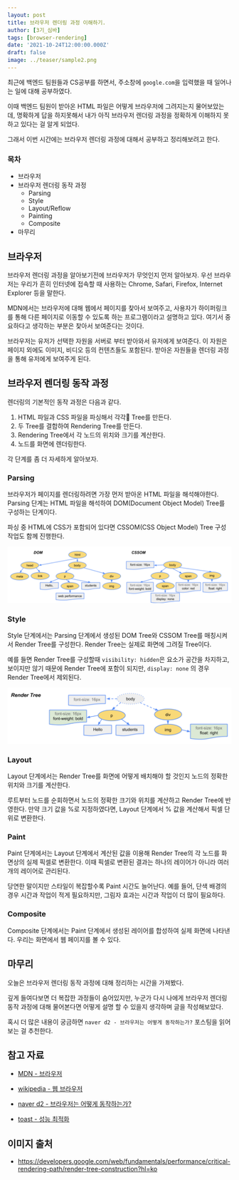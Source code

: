 ```yaml
---
layout: post
title: 브라우저 렌더링 과정 이해하기.
author: [3기_심바]
tags: [browser-rendering]
date: '2021-10-24T12:00:00.000Z'
draft: false
image: ../teaser/sample2.png
---
```


최근에 백엔드 팀원들과 CS공부를 하면서, 주소창에 `google.com`을 입력했을 때 일어나는 일에 대해 공부하였다.

이때 백엔드 팀원이 받아온 HTML 파일은 어떻게 브라우저에 그려지는지 물어보았는데, 명확하게 답을 하지못해서 내가 아직 브라우저 렌더링 과정을 정확하게 이해하지 못하고 있다는 걸 알게 되었다.

그래서 이번 시간에는 브라우저 렌더링 과정에 대해서 공부하고 정리해보려고 한다.

### 목차

- 브라우저
- 브라우저 렌더링 동작 과정
  - Parsing
  - Style
  - Layout/Reflow
  - Painting
  - Composite
- 마무리

## 브라우저

브라우저 렌더링 과정을 알아보기전에 브라우저가 무엇인지 먼저 알아보자. 우선 브라우저는 우리가 흔히 인터넷에 접속할 때 사용하는 Chrome, Safari, Firefox, Internet Explorer 등을 말한다.

MDN에서는 브라우저에 대해 웹에서 페이지를 찾아서 보여주고, 사용자가 하이퍼링크를 통해 다른 페이지로 이동할 수 있도록 하는 프로그램이라고 설명하고 있다. 여기서 중요하다고 생각하는 부분은 찾아서 보여준다는 것이다.

브라우저는 유저가 선택한 자원을 서버로 부터 받아와서 유저에게 보여준다. 이 자원은 페이지 외에도 이미지, 비디오 등의 컨텐츠들도 포함된다. 받아온 자원들을 렌더링 과정을 통해 유저에게 보여주게 된다.

## 브라우저 렌더링 동작 과정

렌더링의 기본적인 동작 과정은 다음과 같다.

1. HTML 파일과 CSS 파일을 파싱해서 각각 Tree를 만든다.
2. 두 Tree를 결합하여 Rendering Tree를 만든다.
3. Rendering Tree에서 각 노드의 위치와 크기를 계산한다.
4. 노드를 화면에 렌더링한다.

각 단계를 좀 더 자세하게 알아보자.

### Parsing

브라우저가 페이지를 렌더링하려면 가장 먼저 받아온 HTML 파일을 해석해야한다. Parsing 단계는 HTML 파일을 해석하여 DOM(Document Object Model) Tree를 구성하는 단계이다.

파싱 중 HTML에 CSS가 포함되어 있다면 CSSOM(CSS Object Model) Tree 구성 작업도 함께 진행한다.

![image1](../images/2021-10-24-browser-rendering-1.png)

### Style

Style 단계에서는 Parsing 단계에서 생성된 DOM Tree와 CSSOM Tree를 매칭시켜서 Render Tree를 구성한다. Render Tree는 실제로 화면에 그려질 Tree이다.

예를 들면 Render Tree를 구성할때 `visibility: hidden`은 요소가 공간을 차지하고, 보이지만 않기 때문에 Render Tree에 포함이 되지만, `display: none` 의 경우 Render Tree에서 제외된다.

![image2](../images/2021-10-24-browser-rendering-2.png)

### Layout

Layout 단계에서는 Render Tree를 화면에 어떻게 배치해야 할 것인지 노드의 정확한 위치와 크기를 계산한다.

루트부터 노드를 순회하면서 노드의 정확한 크기와 위치를 계산하고 Render Tree에 반영한다. 만약 크기 값을 %로 지정하였다면, Layout 단계에서 % 값을 계산해서 픽셀 단위로 변환한다.

### Paint

Paint 단계에서는 Layout 단계에서 계산된 값을 이용해 Render Tree의 각 노드를 화면상의 실제 픽셀로 변환한다. 이때 픽셀로 변환된 결과는 하나의 레이어가 아니라 여러 개의 레이어로 관리된다.

당연한 말이지만 스타일이 복잡할수록 Paint 시간도 늘어난다. 예를 들어, 단색 배경의 경우 시간과 작업이 적게 필요하지만, 그림자 효과는 시간과 작업이 더 많이 필요하다.

### Composite

Composite 단계에서는 Paint 단계에서 생성된 레이어를 합성하여 실제 화면에 나타낸다. 우리는 화면에서 웹 페이지를 볼 수 있다.

## 마무리

오늘은 브라우저 렌더링 동작 과정에 대해 정리하는 시간을 가져봤다.

깊게 들여다보면 더 복잡한 과정들이 숨어있지만, 누군가 다시 나에게 브라우저 렌더링 동작 과정에 대해 물어본다면 어떻게 설명 할 수 있을지 생각하며 글을 작성해보았다.

혹시 더 많은 내용이 궁금하면 `naver d2 - 브라우저는 어떻게 동작하는가?` 포스팅을 읽어보는 걸 추천한다.

## 참고 자료

- [MDN - 브라우저](https://developer.mozilla.org/ko/docs/Glossary/Browser)

- [wikipedia - 웹 브라우저](https://ko.wikipedia.org/wiki/%EC%9B%B9_%EB%B8%8C%EB%9D%BC%EC%9A%B0%EC%A0%80)

- [naver d2 - 브라우저는 어떻게 동작하는가?](https://d2.naver.com/helloworld/59361)

- [toast - 성능 최적화](https://ui.toast.com/fe-guide/ko_PERFORMANCE)

## 이미지 출처

- https://developers.google.com/web/fundamentals/performance/critical-rendering-path/render-tree-construction?hl=ko
